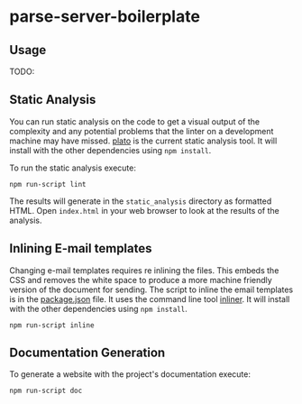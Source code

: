 # parse-server-boilerplate #

## Usage ##

TODO:

## Static Analysis ##

You can run static analysis on the code to get a visual output of the complexity
and any potential problems that the linter on a development machine may have
missed. [plato](https://github.com/es-analysis/plato) is the current static
analysis tool. It will install with the other dependencies using `npm install`.

To run the static analysis execute:

```shell
npm run-script lint
```

The results will generate in the `static_analysis` directory as formatted HTML.
Open `index.html` in your web browser to look at the results of the analysis.

## Inlining E-mail templates ##

Changing e-mail templates requires re inlining the files. This embeds the CSS
and removes the white space to produce a more machine friendly version of the
document for sending. The script to inline the email templates is in the
[package.json](package.json) file. It uses the command line tool
[inliner](https://github.com/remy/inliner). It will install with the other
dependencies using `npm install`.

```shell
npm run-script inline
```

## Documentation Generation ##

To generate a website with the project's documentation execute:

```shell
npm run-script doc
```
